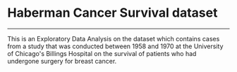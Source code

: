 # Haberman Cancer Survival dataset 

<hr>

This is an Exploratory Data Analysis on the dataset which contains cases from a study that was conducted between 1958 and 1970 at the University of Chicago's Billings Hospital on the survival of patients who had undergone surgery for breast cancer.


